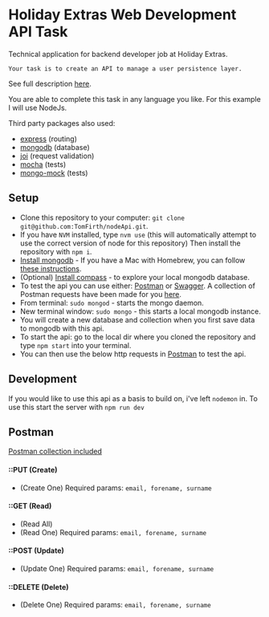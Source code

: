 # Holiday Extras Web Development API Task
Technical application for backend developer job at Holiday Extras.

`Your task is to create an API to manage a user persistence layer.`

See full description [here](https://github.com/holidayextras/culture/blob/master/recruitment/developer-API-task.md).

You are able to complete this task in any language you like. For this example I will use NodeJs.

Third party packages also used:
- [express](https://www.npmjs.com/package/express) (routing)
- [mongodb](https://www.npmjs.com/package/mongodb) (database)
- [joi](https://www.npmjs.com/package/joi) (request validation)
- [mocha](https://www.npmjs.com/package/mocha) (tests)
- [mongo-mock](https://www.npmjs.com/package/mongo-mock) (tests)

## Setup
- Clone this repository to your computer: `git clone git@github.com:TomFirth/nodeApi.git`.
- If you have `NVM` installed, type `nvm use` (this will automatically attempt to use the correct version of node for this repository) Then install the repository with `npm i`.
- [Install mongodb](https://docs.mongodb.com/v3.4/installation/) - If you have a Mac with Homebrew, you can follow [these instructions](https://docs.mongodb.com/v3.4/tutorial/install-mongodb-on-os-x/).
- (Optional) [Install compass](https://docs.mongodb.com/compass/master/install/) - to explore your local mongodb database.
- To test the api you can use either: [Postman](https://www.getpostman.com/apps) or [Swagger](https://swagger.io/swagger-ui/). A collection of Postman requests have been made for you [here](https://github.com/TomFirth/nodeApi#postman-usage).
- From terminal: `sudo mongod` - starts the mongo daemon.
- New terminal window: `sudo mongo` - this starts a local mongodb instance.
- You will create a new database and collection when you first save data to mongodb with this api.
- To start the api: go to the local dir where you cloned the repository and type `npm start` into your terminal.
- You can then use the below http requests in [Postman](https://github.com/TomFirth/nodeApi#postman) to test the api.

## Development
If you would like to use this api as a basis to build on, i've left `nodemon` in. To use this start the server with `npm run dev`

## Postman
[Postman collection included](nodeApi.postman_collection.json)

#### ::PUT (Create)
- (Create One) Required params: `email, forename, surname`
#### ::GET (Read)
- (Read All)
- (Read One) Required params: `email, forename, surname`
#### ::POST (Update)
- (Update One) Required params: `email, forename, surname`
#### ::DELETE (Delete)
- (Delete One) Required params: `email, forename, surname`
